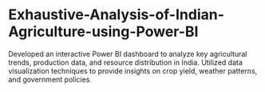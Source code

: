 # Exhaustive-Analysis-of-Indian-Agriculture-using-Power-BI
Developed an interactive Power BI dashboard to analyze key agricultural trends, production data, and resource distribution in India.  Utilized data visualization techniques to provide insights on crop yield, weather patterns, and government policies.
